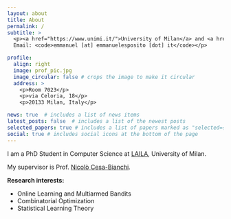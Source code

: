 ```yaml
---
layout: about
title: About
permalink: /
subtitle: >
  <p><a href="https://www.unimi.it/">University of Milan</a> and <a href="https://www.iit.it/">IIT</a><br>
  Email: <code>emmanuel [at] emmanuelesposito [dot] it</code></p>

profile:
  align: right
  image: prof_pic.jpg
  image_circular: false # crops the image to make it circular
  address: >
    <p>Room 7023</p>
    <p>via Celoria, 18</p>
    <p>20133 Milan, Italy</p>

news: true  # includes a list of news items
latest_posts: false  # includes a list of the newest posts
selected_papers: true # includes a list of papers marked as "selected={true}"
social: true # includes social icons at the bottom of the page
---
```


I am a PhD Student in Computer Science at [LAILA](https://sites.google.com/view/lailaunimi), University of Milan.

My supervisor is Prof. [Nicolò Cesa-Bianchi](https://cesa-bianchi.di.unimi.it/).

**Research interests:**
- Online Learning and Multiarmed Bandits
- Combinatorial Optimization
- Statistical Learning Theory
